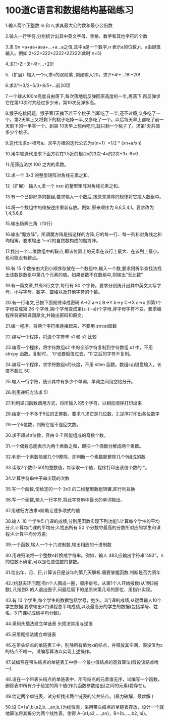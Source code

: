 # 100道C语言和数据结构基础练习
1.输人两个正整数 m 和 n,求其最大公约数和最小公倍数

2.输入一行字符,分别统计出其中英文字母、空格、数字和其他字符的个数

3.求 Sn =a+aa+aaa+…+a…a之值,其中a是一个数字,n 表示a的位数,n、a由键盘输入。例如:2+22+222+2222+22222(此时 n=5)

4.求1!+2!+3!+4!+…+20!

5.（扩展）输入一个n,求n的双阶乘 ,例如输入20，求2!+4!+…18!+20!

6.求2/1+3/2+5/3+8/5+...前20项 

7.一个球从100m高度自由落下,每次落地后反弹回原高度的一半,再落下,再反弹求它在第10次时共经过多少米，第10次反弹多高。

8.猴子吃桃问题。猴子第1天摘下若干个桃子,当即吃了一半,还不过瘾,又多吃了一个。第2天早上又将剩下的桃子吃掉一半,又多吃了一个。以后每天早上都吃了前一天剩下的一半零一个。到第 10天早上想再吃时,就只剩一个桃子了。求第1天共摘多少个桃子。

9.迭代法求x=根号a。求平方根的迭代公式为x(n+1）=1/2 * (xn+a/xn)

10.用牛顿迭代法求下面方程在1.5近的根:2x的3次-4x的2次+3x-6=0

11.用筛选法求 100 之内的素数。

12.求一个 3x3 的整型矩阵对角线元素之和。

12（扩展）.输入n,求一个 nxn 的整型矩阵对角线元素之和。

13.有一个已排好序的数组,要求输入一个数后,按原来排序的规律将它插人数组中。

14.将一个数组中的值按逆序重新存放。例如,原来顺序为 8,6,5,4,1。要求改为 1,4,5.6,8.

15.输出杨辉三角（10行）

16.输出“魔方阵”。所谓魔方阵是指这样的方阵,它的每一行、每一列和对角线之和均相等。要求输出 1~n2的自然数构成的魔方阵。

17.找出一个二维数组中的鞍点,即该位置上的元素在该行上最大、在该列上最小。也可能没有鞍点。

18.有 15 个数按由大到小顺序存放在一个数组中,输入一个数,要求用折半查找法找出该数是数组中第几个元素的值。如果该数不在数组中,则输出“无此数”

19.有一篇文章,共有3行文字,每行有 80 个字符。要求分别统计出其中英文大写字母、小写字母、数字、空格以及其他字符的个数。

20.有一行电文,已按下面规律译成密码:A->Z	a->z  B->Y	b->y  C->X	c->x  即第1个字母变成第 26 个字母,第i个字母变成第(z-(i-a))个字母,非字母字符不变。要求编程序将密码译回原文,并输出密码和原文。

21.编一程序，将两个字符串连接起来，不要用 strcat函数

22.编写一个程序，将连个字符串 s1 和 s2 比较

23.编写一个程序，将字符数组s2 中的全部字符复制到字符数组 s1 中，不用 strcpy 函数。复制时， '0’也要赋值过去。“0’之后的字符不复制。

24.编写一个程序，求字符数组s的长度，不用 stlen 函数。数组s山键盘输入，长度不超过 50.

25.输入一行字符，统计其中有多少个单词，单词之间用空格分开。

26.利用递归方法求 5!

27.利用递归函数调用方式，将所输入的5个字符，以相反顺序打印出来

28.给定一个不多于5位的正整数，要求:1.求它是几位数，2.逆序打印出各位数字

29.一个5位数，判断它是不是回文数。

30.求不超过n位数，且由 0-7 所能组成的奇数个数。 

31.一个偶数总能表示为两个素数之和，即把一个偶数分解成两个素数。

32.判断一个素数能被几个9整除，即判断一个素数能整除几个9组成的数

33.读取7个数(1-50)的整数值，每读取一个值，程序打印出该值个数的 *。	

34.计算字符串中子串出现的次数

35.写一个函数,使给定的一个 3x3 的二维整型数组转置,即行列互换

36.写一个函数,输入一行字符,将此字符串中最长的单词输出。

37.用递归方法求n阶勒让德多项式的值

38.输人 10 个学生5 门课的成绩,分别用函数实现下列功能1.计算每个学生的平均分;2.计算每门课的平均分;3.找出所有 50 个分数中最高的分数所对应的学生和课程;4.计算平均分方差;

39.一个函数,输人一个十六进制数,输出相应的十进制数

40.用递归法将一个整数n转换成字符串。例如，输人 483,应输出字符串”483”。n 的位数不确定,可以是任意位数的整数。

41.给出年、月、日,计算该日是该年的第几天解析:需要掌握函数:判断是否为闰年

42.(约瑟夫环问题)有n个人围成一圈，顺序排号。从第1个人开始报数(从1到3报数),凡报到3 的人退出圈子,问最后留下的是原来第几号的那位，用指针实现。

43.有 10 个学生,每个学生的数据包括学号，姓名，3门课的成绩,从键盘输人10个学生数据.要求输出3门课程总平均成绩,以及最高分的学生的数据(包括学号、姓名、3 门课程成绩平均分数)。

44.采用头插法建立单链表  头插法常用与逆置 

45.采用尾插法建立单链表 

46.在带头结点的单链表工中，别除所有值为x的结点，并释放其空间，假设值为x的结点不唯一，试编写算法以实现上述操作。

47.试编写在带头结点的单链表工中徐一个最小值结点的高效算法(假设该结点唯一) 

48.设在一个带表头结点的单链表中，所有结点的元素值无序，试编写一个函数，删除表中所有介于给定的两个值(作为函数参数给出)之间的元素(若存在)。

49.给定两个单链表，试分析找出两个链表的公共结点。(暴力破解，最优解 )

50.设 C={a1,bi,a2,b...,an,b,}为线性表，采用带头结点的单链表存放，设计一个就地算法将其拆分为两个线性表，使得 A-{a1,a2,….,an}，B={b.,...,b2, bi}。
